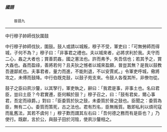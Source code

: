 

##### 國語
　　`晉語九`

* * *

中行穆子帥師伐狄圍鼓

中行穆子帥師伐狄，圍鼓。鼓人或請以城叛，穆子不受，軍吏曰：「可無勞師而得城，子何不為？」穆子曰：「非事君之禮也。夫以城來者，必將求利於我。夫守而二心，姦之大者也；賞善罰姦，國之憲法也。許而弗予，失吾信也；若其予之，賞大姦也。姦而盈祿，善將若何？且夫狄之憾者以城來盈願，晉豈其無？是我以鼓教吾邊鄙貳也。夫事君者，量力而進，不能則退，不以安賈貳。」令軍吏呼城，儆將攻之，未傅而鼓降。中行伯既克鼓，以鼓子苑支來。令鼓人各復其所，非僚勿從。

鼓子之臣曰夙沙釐，以其孥行，軍吏執之，辭曰：「我君是事，非事土也。名曰君臣，豈曰土臣？今君實遷，臣何賴於鼓？」穆子召之，曰：「鼓有君矣，爾心事君，吾定而祿爵。」對曰：「臣委質於狄之鼓，未委質於晉之鼓也。臣聞之：委質為臣，無有二心。委質而策死，古之法也。君有烈名，臣無叛質。敢即私利以煩司寇而亂舊法，其若不虞何！」穆子歎而謂其左右曰：「吾何德之務而有是臣也？」乃使行。既獻，言於公，與鼓子田於河陰，使夙沙釐相之。

* * *

